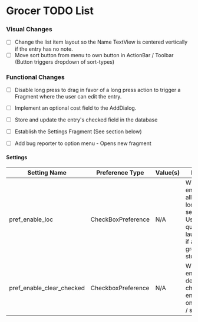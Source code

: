 # Grocer TODO List
  
### Visual Changes
- [ ] Change the list item layout so the Name TextView is centered vertically if the entry has no note.
- [ ] Move sort button from menu to own button in ActionBar / Toolbar (Button triggers dropdown of sort-types)

### Functional Changes
- [ ] Disable long press to drag in favor of a long press action to trigger a Fragment where the user can edit the entry.
- [ ] Implement an optional cost field to the AddDialog.
- [ ] Store and update the entry's checked field in the database
- [ ] Establish the Settings Fragment (See section below)
- [ ] Add bug reporter to option menu - Opens new fragment


#### Settings

| Setting Name | Preference Type | Value(s) | Desc. |
| ------------ | --------------- | -------- | ----- |
| pref_enable_loc | CheckBoxPreference | N/A | When enabled, allows location services. Used for quick launching if at grocery store. |
| pref_enable_clear_checked | CheckboxPreference | N/A | When enabled, deletes checked entries on reload / sort. |
